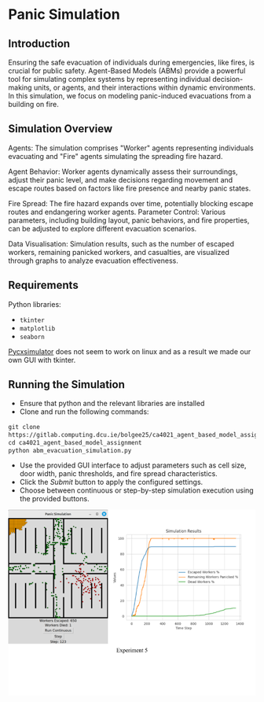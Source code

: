 
# Panic Simulation

## Introduction
Ensuring the safe evacuation of individuals during emergencies, like fires, is crucial for public safety. Agent-Based Models (ABMs) provide a powerful tool for simulating complex systems by representing individual decision-making units, or agents, and their interactions within dynamic environments. In this simulation, we focus on modeling panic-induced evacuations from a building on fire.

## Simulation Overview
Agents: The simulation comprises "Worker" agents representing individuals evacuating and "Fire" agents simulating the spreading fire hazard.

Agent Behavior: Worker agents dynamically assess their surroundings, adjust their panic level, and make decisions regarding movement and escape routes based on factors like fire presence and nearby panic states.


Fire Spread: The fire hazard expands over time, potentially blocking escape routes and endangering worker agents.
Parameter Control: Various parameters, including building layout, panic behaviors, and fire properties, can be adjusted to explore different evacuation scenarios.

Data Visualisation: Simulation results, such as the number of escaped workers, remaining panicked workers, and casualties, are visualized through graphs to analyze evacuation effectiveness.

## Requirements
Python libraries:
- `tkinter`
- `matplotlib`
- `seaborn`

[Pycxsimulator](https://github.com/hsayama/PyCX) does not seem to work on linux and as a result we made our own GUI with tkinter.

## Running the Simulation
- Ensure that python and the relevant libraries are installed
- Clone and run the following commands:

```
git clone https://gitlab.computing.dcu.ie/bolgee25/ca4021_agent_based_model_assignment
cd ca4021_agent_based_model_assignment
python abm_evacuation_simulation.py
```
- Use the provided GUI interface to adjust parameters such as cell size, door width, panic thresholds, and fire spread characteristics.
- Click the *Submit* button to apply the configured settings.
- Choose between continuous or step-by-step simulation execution using the provided buttons.

![Example Simulation](/Images/Experiment_5.png)